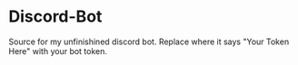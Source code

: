 # Discord-Bot

Source for my unfinishined discord bot. Replace where it says "Your Token Here" with your bot token.
